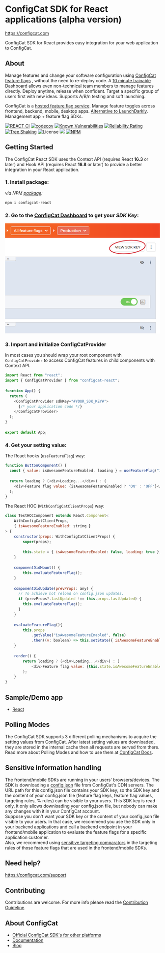 # ConfigCat SDK for React applications (alpha version)

https://configcat.com

ConfigCat SDK for React provides easy integration for your web application to ConfigCat.

## About

Manage features and change your software configuration using <a href="https://configcat.com" target="_blank">ConfigCat feature flags</a>
, without the need to re-deploy code. A <a href="https://app.configcat.com" target="_blank">10 minute trainable Dashboard</a>
allows even non-technical team members to manage features directly. Deploy anytime, release when confident.
Target a specific group of users first with new ideas. Supports A/B/n testing and soft launching.

ConfigCat is a <a href="https://configcat.com" target="_blank">hosted feature flag service</a>. Manage feature toggles across frontend, backend, mobile, desktop apps. <a href="https://configcat.com" target="_blank">Alternative to LaunchDarkly</a>. Management app + feature flag SDKs.


[![REACT CI](https://github.com/configcat/react-sdk/actions/workflows/react-ci.yml/badge.svg)](https://github.com/configcat/react-sdk/actions/workflows/react-ci.yml)
[![codecov](https://codecov.io/gh/configcat/react-sdk/branch/main/graph/badge.svg)](https://codecov.io/gh/configcat/react-sdk) 
[![Known Vulnerabilities](https://snyk.io/test/github/configcat/react-sdk/badge.svg?targetFile=package.json)](https://snyk.io/test/github/configcat/react-sdk?targetFile=package.json) 
[![Reliability Rating](https://sonarcloud.io/api/project_badges/measure?project=configcat_react-sdk&metric=reliability_rating)](https://sonarcloud.io/dashboard?id=configcat_react-sdk) 
[![Tree Shaking](https://badgen.net/bundlephobia/tree-shaking/configcat-react)](https://bundlephobia.com/result?p=configcat-react) 
![License](https://img.shields.io/github/license/configcat/react-sdk.svg) 
[![](https://data.jsdelivr.com/v1/package/npm/configcat-react/badge)](https://www.jsdelivr.com/package/npm/configcat-react)
[![NPM](https://nodei.co/npm/configcat-react.png)](https://nodei.co/npm/configcat-react/)

## Getting Started

The ConfigCat React SDK uses the Context API (requires React **16.3** or later) and Hook API (requires React **16.8** or later) to provide a better integration in your React application.

### 1. Install package:

_via NPM [package](https://npmjs.com/package/configcat-react):_

```PowerShell
npm i configcat-react
```

### 2. Go to the <a href="https://app.configcat.com/sdkkey" target="_blank">ConfigCat Dashboard</a> to get your *SDK Key*:

![SDK-KEY](https://raw.githubusercontent.com/ConfigCat/react-sdk/master/media/readme02-3.png  "SDK-KEY")

### 3. Import and initialize ConfigCatProvider

In most cases you should wrap your root component with `ConfigCatProvider` to access ConfigCat features in child components with Context API.

```js
import React from "react";
import { ConfigCatProvider } from "configcat-react";

function App() {
  return (
    <ConfigCatProvider sdkKey="#YOUR_SDK_KEY#">
      {/* your application code */}
    </ConfigCatProvider>
  );
}

export default App;
```

### 4. Get your setting value:

The React hooks (`useFeatureFlag`) way:
```js
function ButtonComponent() {
  const { value: isAwesomeFeatureEnabled, loading } = useFeatureFlag("isAwesomeFeatureEnabled", false);

  return loading ? (<div>Loading...</div>) : (
    <div>Feature flag value: {isAwesomeFeatureEnabled ? 'ON' : 'OFF'}</div>
  );
}
```

The React HOC (`WithConfigCatClientProps`) way:
```js
class TestHOCComponent extends React.Component<
    WithConfigCatClientProps,
    { isAwesomeFeatureEnabled: string }
> {
    constructor(props: WithConfigCatClientProps) {
        super(props);

        this.state = { isAwesomeFeatureEnabled: false, loading: true };
    }

    componentDidMount() {
        this.evaluateFeatureFlag();
    }

    componentDidUpdate(prevProps: any) {
      // To achieve hot reload on config.json updates.
      if (prevProps?.lastUpdated !== this.props.lastUpdated) {
        this.evaluateFeatureFlag();
      }
    }

    evaluateFeatureFlag(){
        this.props
            .getValue("isAwesomeFeatureEnabled", false)
            .then((v: boolean) => this.setState({ isAwesomeFeatureEnabled: v, loading: false }));
    }
    
    render() {
        return loading ? (<div>Loading...</div>) : (
            <div>Feature flag value: {this.state.isAwesomeFeatureEnabled ? 'ON' : 'OFF'}</div>
        );
    }
}
```

## Sample/Demo app
  - [React](https://github.com/configcat/react-sdk/tree/main/samples/react-sdk-sample)

## Polling Modes
The ConfigCat SDK supports 3 different polling mechanisms to acquire the setting values from ConfigCat. After latest setting values are downloaded, they are stored in the internal cache then all requests are served from there. Read more about Polling Modes and how to use them at [ConfigCat Docs](https://configcat.com/docs/sdk-reference/react/).

## Sensitive information handling

The frontend/mobile SDKs are running in your users' browsers/devices. The SDK is downloading a [config.json](https://configcat.com/docs/requests/) file from ConfigCat's CDN servers. The URL path for this config.json file contains your SDK key, so the SDK key and the content of your config.json file (feature flag keys, feature flag values, targeting rules, % rules) can be visible to your users. 
This SDK key is read-only, it only allows downloading your config.json file, but nobody can make any changes with it in your ConfigCat account.  
Suppose you don't want your SDK key or the content of your config.json file visible to your users. In that case, we recommend you use the SDK only in your backend applications and call a backend endpoint in your frontend/mobile application to evaluate the feature flags for a specific application customer.  
Also, we recommend using [sensitive targeting comparators](https://configcat.com/docs/advanced/targeting/#sensitive-text-comparators) in the targeting rules of those feature flags that are used in the frontend/mobile SDKs.

## Need help?
https://configcat.com/support

## Contributing
Contributions are welcome. For more info please read the [Contribution Guideline](CONTRIBUTING.md).

## About ConfigCat
- [Official ConfigCat SDK's for other platforms](https://github.com/configcat)
- [Documentation](https://configcat.com/docs)
- [Blog](https://blog.configcat.com)
